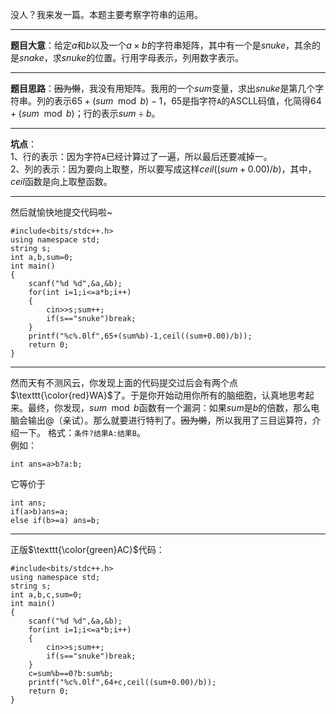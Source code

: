 没人？我来发一篇。本题主要考察字符串的运用。 

------------
**题目大意**：给定$a$和$b$以及一个$a×b$的字符串矩阵，其中有一个是$snuke$，其余的是$snake$，求$snuke$的位置。行用字母表示，列用数字表示。

------------
**题目思路**：~~因为懒~~，我没有用矩阵。我用的一个$sum$变量，求出$snuke$是第几个字符串。列的表示$65+(sum\mod b)-1$，$65$是指字符$\texttt{A}$的ASCLL码值，化简得$64+(sum\mod b)$；行的表示$sum÷b$。


------------
**坑点**：  
1、行的表示：因为字符$\texttt{A}$已经计算过了一遍，所以最后还要减掉一。  
2、列的表示：因为要向上取整，所以要写成这样$ceil((sum+0.00)/b)$，其中，$ceil$函数是向上取整函数。

------------
然后就愉快地提交代码啦~

```
#include<bits/stdc++.h>
using namespace std;
string s;
int a,b,sum=0;
int main()
{
    scanf("%d %d",&a,&b);
    for(int i=1;i<=a*b;i++)
    {
        cin>>s;sum++;
        if(s=="snuke")break;
    }
    printf("%c%.0lf",65+(sum%b)-1,ceil((sum+0.00)/b));
    return 0;
}
```


------------
然而天有不测风云，你发现上面的代码提交过后会有两个点$\texttt{\color{red}WA}$了。于是你开始动用你所有的脑细胞，认真地思考起来。最终，你发现，$sum\mod b$函数有一个漏洞：如果$sum$是$b$的倍数，那么电脑会输出$@$（亲试）。那么就要进行特判了。~~因为懒~~，所以我用了三目运算符，介绍一下。
格式：$\texttt{条件?结果A:结果B}$。  
例如：
```
int ans=a>b?a:b;
```
它等价于
```
int ans;
if(a>b)ans=a;
else if(b>=a) ans=b;
```
------------
正版$\texttt{\color{green}AC}$代码：

```
#include<bits/stdc++.h>
using namespace std;
string s;
int a,b,c,sum=0;
int main()
{
    scanf("%d %d",&a,&b);
    for(int i=1;i<=a*b;i++)
    {
        cin>>s;sum++;
        if(s=="snuke")break;
    }
    c=sum%b==0?b:sum%b;
    printf("%c%.0lf",64+c,ceil((sum+0.00)/b));
    return 0;
}